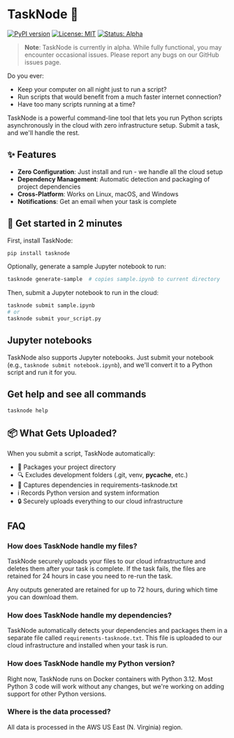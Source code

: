 # TaskNode 🔄

[![PyPI version](https://img.shields.io/pypi/v/tasknode.svg?color=green)](https://pypi.org/project/tasknode/)
[![License: MIT](https://img.shields.io/badge/License-MIT-blue.svg)](https://opensource.org/licenses/MIT)
[![Status: Alpha](https://img.shields.io/badge/Status-Alpha-orange.svg)](https://github.com/tasknode/tasknode)

> **Note**: TaskNode is currently in alpha. While fully functional, you may encounter occasional issues. Please report any bugs on our GitHub issues page.

Do you ever:

- Keep your computer on all night just to run a script?
- Run scripts that would benefit from a much faster internet connection?
- Have too many scripts running at a time?

TaskNode is a powerful command-line tool that lets you run Python scripts asynchronously in the cloud with zero infrastructure setup. Submit a task, and we'll handle the rest.

## ✨ Features

- **Zero Configuration**: Just install and run - we handle all the cloud setup
- **Dependency Management**: Automatic detection and packaging of project dependencies
- **Cross-Platform**: Works on Linux, macOS, and Windows
- **Notifications**: Get an email when your task is complete

## 🚀 Get started in 2 minutes

First, install TaskNode:

```bash
pip install tasknode
```

Optionally, generate a sample Jupyter notebook to run:

```bash
tasknode generate-sample  # copies sample.ipynb to current directory
```

Then, submit a Jupyter notebook to run in the cloud:

```bash
tasknode submit sample.ipynb
# or
tasknode submit your_script.py
```

## Jupyter notebooks

TaskNode also supports Jupyter notebooks. Just submit your notebook (e.g., `tasknode submit notebook.ipynb`), and we'll convert it to a Python script and run it for you.

## Get help and see all commands

```bash
tasknode help
```

## 📦 What Gets Uploaded?

When you submit a script, TaskNode automatically:
- 📁 Packages your project directory
- 🔍 Excludes development folders (.git, venv, __pycache__, etc.)
- 📝 Captures dependencies in requirements-tasknode.txt
- ℹ️ Records Python version and system information
- 🔒 Securely uploads everything to our cloud infrastructure


## FAQ

### How does TaskNode handle my files?

TaskNode securely uploads your files to our cloud infrastructure and deletes them after your task is complete. If the task fails, the files are retained for 24 hours in case you need to re-run the task.

Any outputs generated are retained for up to 72 hours, during which time you can download them.

### How does TaskNode handle my dependencies?

TaskNode automatically detects your dependencies and packages them in a separate file called `requirements-tasknode.txt`. This file is uploaded to our cloud infrastructure and installed when your task is run.

### How does TaskNode handle my Python version?

Right now, TaskNode runs on Docker containers with Python 3.12. Most Python 3 code will work without any changes, but we're working on adding support for other Python versions.


### Where is the data processed?

All data is processed in the AWS US East (N. Virginia) region.
